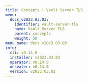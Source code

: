 ```yaml
---
title: Concepts | Vault Server TLS
menu:
  docs_v2023.03.03:
    identifier: vault-server-tls
    name: Vault Server TLS
    parent: concepts
    weight: 50
menu_name: docs_v2023.03.03
info:
  cli: v0.14.0
  installer: v2023.03.03
  operator: v0.14.0
  unsealer: v0.14.0
  version: v2023.03.03
---
```


